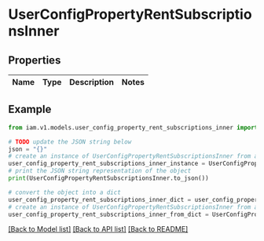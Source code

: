 # UserConfigPropertyRentSubscriptionsInner


## Properties

Name | Type | Description | Notes
------------ | ------------- | ------------- | -------------

## Example

```python
from iam.v1.models.user_config_property_rent_subscriptions_inner import UserConfigPropertyRentSubscriptionsInner

# TODO update the JSON string below
json = "{}"
# create an instance of UserConfigPropertyRentSubscriptionsInner from a JSON string
user_config_property_rent_subscriptions_inner_instance = UserConfigPropertyRentSubscriptionsInner.from_json(json)
# print the JSON string representation of the object
print(UserConfigPropertyRentSubscriptionsInner.to_json())

# convert the object into a dict
user_config_property_rent_subscriptions_inner_dict = user_config_property_rent_subscriptions_inner_instance.to_dict()
# create an instance of UserConfigPropertyRentSubscriptionsInner from a dict
user_config_property_rent_subscriptions_inner_from_dict = UserConfigPropertyRentSubscriptionsInner.from_dict(user_config_property_rent_subscriptions_inner_dict)
```
[[Back to Model list]](../README.md#documentation-for-models) [[Back to API list]](../README.md#documentation-for-api-endpoints) [[Back to README]](../README.md)


